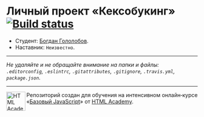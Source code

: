 # Личный проект «Кексобукинг» [![Build status][travis-image]][travis-url]

* Студент: [Богдан Гололобов](https://up.htmlacademy.ru/javascript/11/user/150755).
* Наставник: `Неизвестно`.

---

_Не удаляйте и не обращайте внимание на папки и файлы:_<br>
_`.editorconfig`, `.eslintrc`, `.gitattributes`, `.gitignore`, `.travis.yml`, `package.json`._

---

<a href="https://htmlacademy.ru/intensive/javascript"><img align="left" width="50" height="50" title="HTML Academy" src="https://up.htmlacademy.ru/static/img/intensive/javascript/logo-for-github.svg"></a>

Репозиторий создан для обучения на интенсивном онлайн‑курсе «[Базовый JavaScript](https://htmlacademy.ru/intensive/javascript)» от [HTML Academy](https://htmlacademy.ru).

[travis-image]: https://travis-ci.org/htmlacademy-javascript/150755-keksobooking.svg?branch=master
[travis-url]: https://travis-ci.org/htmlacademy-javascript/150755-keksobooking

